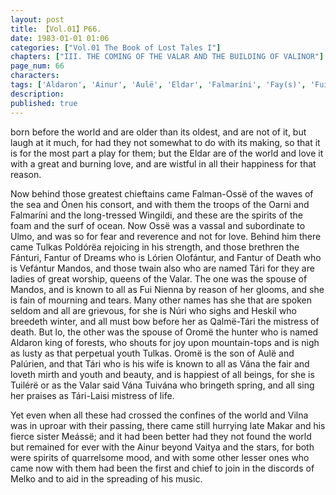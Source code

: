 ```yaml
---
layout: post
title: 【Vol.01】P66.
date: 1983-01-01 01:06
categories: ["Vol.01 The Book of Lost Tales I"]
chapters: ["III. THE COMING OF THE VALAR AND THE BUILDING OF VALINOR"]
page_num: 66
characters: 
tags: ['Aldaron', 'Ainur', 'Aulë', 'Eldar', 'Falmaríni', 'Fay(s)', 'Fui', 'Heskil', 'Lórien', 'Makar', 'Mandos', 'Manwë', 'Meássë', 'Melko', 'Núri', 'Oarni', 'Olofantur', 'Ónen', 'Oromë', 'Ossë', 'Falman-Ossë', 'Palúrien', 'Poldórëa', 'Qalmë-Tárí', 'Stars', 'Tári', 'Tári-Laisi']
description: 
published: true
---
```


<p style="text-indent: 0;">
born before the world and are older than its oldest, and are not of it, but laugh at it much, for had they not somewhat to do with its making, so that it is for the most part a play for them; but the Eldar are of the world and love it with a great and burning love, and are wistful in all their happiness for that reason.
</p>

Now behind those greatest chieftains came Falman-Ossë of the waves of the sea and Ónen his consort, and with them the troops of the Oarni and Falmaríni and the long-tressed Wingildi, and these are the spirits of the foam and the surf of ocean. Now Ossë was a vassal and subordinate to Ulmo, and was so for fear and reverence and not for love. Behind him there came Tulkas Poldórëa rejoicing in his strength, and those brethren the Fánturi, Fantur of Dreams who is Lórien Olofántur, and Fantur of Death who is Vefántur Mandos, and those twain also who are named Tári for they are ladies of great worship, queens of the Valar. The one was the spouse of Mandos, and is known to all as Fui Nienna by reason of her glooms, and she is fain of mourning and tears. Many other names has she that are spoken seldom and all are grievous, for she is Núri who sighs and Heskil who breedeth winter, and all must bow before her as Qalmë-Tári the mistress of death. But lo, the other was the spouse of Oromë the hunter who is named Aldaron king of forests, who shouts for joy upon mountain-tops and is nigh as lusty as that perpetual youth Tulkas. Oromë is the son of Aulë and Palúrien, and that Tári who is his wife is known to all as Vána the fair and loveth mirth and youth and beauty, and is happiest of all beings, for she is Tuilérë or as the Valar said Vána Tuivána who bringeth spring, and all sing her praises as Tári-Laisi mistress of life.

Yet even when all these had crossed the confines of the world and Vilna was in uproar with their passing, there came still hurrying late Makar and his fierce sister Meássë; and it had been better had they not found the world but remained for ever with the Ainur beyond Vaitya and the stars, for both were spirits of quarrelsome mood, and with some other lesser ones who came now with them had been the first and chief to join in the discords of Melko and to aid in the spreading of his music.

